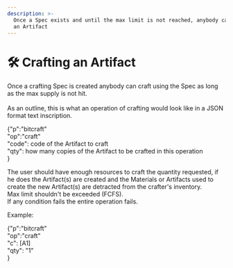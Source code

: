 ```yaml
---
description: >-
  Once a Spec exists and until the max limit is not reached, anybody can craft
  an Artifact
---
```


# 🛠️ Crafting an Artifact

Once a crafting Spec is created anybody can craft using the Spec as long as the max supply is not hit.\
\
As an outline, this is what an operation of crafting would look like in a JSON format text inscription.&#x20;

{"p":"bitcraft"\
"op":"craft"\
"code": code of the Artifact to craft\
"qty": how many copies of the Artifact to be crafted in this operation\
}

The user should have enough resources to craft the quantity requested, if he does the Artifact(s) are created and the Materials or Artifacts used to create the new Artifact(s) are detracted from the crafter's inventory. \
Max limit shouldn't be exceeded (FCFS).\
If any condition fails the entire operation fails.

Example:

{"p":"bitcraft"\
"op":"craft"\
"c": \[A1]\
"qty": "1"\
}
